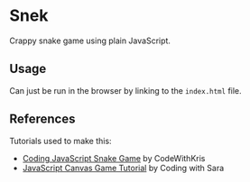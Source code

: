 # Snek

Crappy snake game using plain JavaScript.

## Usage

Can just be run in the browser by linking to the `index.html` file.

## References

Tutorials used to make this:
 - [Coding JavaScript Snake Game](https://www.youtube.com/watch?v=21eSpMtJwrc)  by CodeWithKris
 - [JavaScript Canvas Game Tutorial](https://codingwithsara.com/javascript-canvas-game-tutorial/) by Coding with Sara
